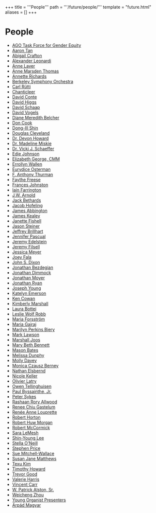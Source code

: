+++
title = '''People'''
path = '''/future/people/'''
template = "future.html"
aliases = []
+++

<h1>People</h1>

<ul>
<li><a href="/future/presenters/ago-task-force-for-gender-equity/">AGO Task Force for Gender Equity</a></li>
<li><a href="/future/performers/aaron-tan/">Aaron Tan</a></li>
<li><a href="/future/performers/abigail-crafton/">Abigail Crafton</a></li>
<li><a href="/future/performers/alexander-leonardi/">Alexander Leonardi</a></li>
<li><a href="/future/performers/anne-laver/">Anne Laver</a></li>
<li><a href="/future/presenters/anne-marsden-thomas/">Anne Marsden Thomas</a></li>
<li><a href="/future/performers/annette-richards/">Annette Richards</a></li>
<li><a href="/future/performers/berkeley-symphony-orchestra/">Berkeley Symphony Orchestra</a></li>
<li><a href="/future/composers/carl-rütti/">Carl Rütti</a></li>
<li><a href="/future/performers/chanticleer/">Chanticleer</a></li>
<li><a href="/future/composers/david-conte/">David Conte</a></li>
<li><a href="/future/performers/david-higgs/">David Higgs</a></li>
<li><a href="/future/presenters/david-schaap/">David Schaap</a></li>
<li><a href="/future/presenters/david-vogels/">David Vogels</a></li>
<li><a href="/future/performers/diane-meredith-belcher/">Diane Meredith Belcher</a></li>
<li><a href="/future/presenters/don-cook/">Don Cook</a></li>
<li><a href="/future/performers/dong-ill-shin/">Dong-Ill Shin</a></li>
<li><a href="/future/performers/douglas-cleveland/">Douglas Cleveland</a></li>
<li><a href="/future/presenters/dr-devon-howard/">Dr. Devon Howard</a></li>
<li><a href="/future/presenters/dr-madeline-miskie/">Dr. Madeline Miskie</a></li>
<li><a href="/future/presenters/dr-vicki-j-schaeffer/">Dr. Vicki J. Schaeffer</a></li>
<li><a href="/future/presenters/edie-johnson/">Edie Johnson</a></li>
<li><a href="/future/presenters/elizabeth-george-cmm/">Elizabeth George, CMM</a></li>
<li><a href="/future/composers/errollyn-wallen/">Errollyn Wallen</a></li>
<li><a href="/future/composers/eurydice-osterman/">Eurydice Osterman</a></li>
<li><a href="/future/presenters/f-anthony-thurman/">F. Anthony Thurman</a></li>
<li><a href="/future/performers/faythe-freese/">Faythe Freese</a></li>
<li><a href="/future/presenters/frances-johnston/">Frances Johnston</a></li>
<li><a href="/future/composers/iain-farrington/">Iain Farrington</a></li>
<li><a href="/future/presenters/j-w-arnold/">J.W. Arnold</a></li>
<li><a href="/future/presenters/jack-bethards/">Jack Bethards</a></li>
<li><a href="/future/presenters/jacob-hofeling/">Jacob Hofeling</a></li>
<li><a href="/future/presenters/james-abbington/">James Abbington</a></li>
<li><a href="/future/performers/james-kealey/">James Kealey</a></li>
<li><a href="/future/performers/janette-fishell/">Janette Fishell</a></li>
<li><a href="/future/presenters/jason-steiner/">Jason Steiner</a></li>
<li><a href="/future/presenters/jeffrey-brillhart/">Jeffrey Brillhart</a></li>
<li><a href="/future/performers/jennifer-pascual/">Jennifer Pascual</a></li>
<li><a href="/future/presenters/jeremy-edelstein/">Jeremy Edelstein</a></li>
<li><a href="/future/presenters/jeremy-filsell/">Jeremy Filsell</a></li>
<li><a href="/future/composers/jessica-meyer/">Jessica Meyer</a></li>
<li><a href="/future/performers/joey-fala/">Joey Fala</a></li>
<li><a href="/future/presenters/john-s-dixon/">John S. Dixon</a></li>
<li><a href="/future/presenters/jonathan-bezdegian/">Jonathan Bezdegian</a></li>
<li><a href="/future/performers/jonathan-dimmock/">Jonathan Dimmock</a></li>
<li><a href="/future/performers/jonathan-moyer/">Jonathan Moyer</a></li>
<li><a href="/future/presenters/jonathan-ryan/">Jonathan Ryan</a></li>
<li><a href="/future/people/joseph-young/">Joseph Young</a></li>
<li><a href="/future/presenters/katelyn-emerson/">Katelyn Emerson</a></li>
<li><a href="/future/performers/ken-cowan/">Ken Cowan</a></li>
<li><a href="/future/performers/kimberly-marshall/">Kimberly Marshall</a></li>
<li><a href="/future/presenters/laura-bottei/">Laura Bottei</a></li>
<li><a href="/future/presenters/leslie-wolf-robb/">Leslie Wolf Robb</a></li>
<li><a href="/future/presenters/maria-forsström/">Maria Forsström</a></li>
<li><a href="/future/presenters/maria-gajraj/">Maria Gajraj</a></li>
<li><a href="/future/presenters/marilyn-perkins-biery/">Marilyn Perkins Biery</a></li>
<li><a href="/future/presenters/mark-lawson/">Mark Lawson</a></li>
<li><a href="/future/performers/marshall-joos/">Marshall Joos</a></li>
<li><a href="/future/performers/mary-beth-bennett/">Mary Beth Bennett</a></li>
<li><a href="/future/composers/mason-bates/">Mason Bates</a></li>
<li><a href="/future/composers/melissa-dunphy/">Melissa Dunphy</a></li>
<li><a href="/future/presenters/molly-davey/">Molly Davey</a></li>
<li><a href="/future/performers/monica-czausz-berney/">Monica Czausz Berney</a></li>
<li><a href="/future/performers/nathan-elsbernd/">Nathan Elsbernd</a></li>
<li><a href="/future/performers/nicole-keller/">Nicole Keller</a></li>
<li><a href="/future/performers/olivier-latry/">Olivier Latry</a></li>
<li><a href="/future/performers/owen-tellinghuisen/">Owen Tellinghuisen</a></li>
<li><a href="/future/presenters/paul-byssainthe-jr/">Paul Byssainthe, Jr.</a></li>
<li><a href="/future/performers/peter-sykes/">Peter Sykes</a></li>
<li><a href="/future/performers/rashaan-rory-allwood/">Rashaan Rory Allwood</a></li>
<li><a href="/future/presenters/renee-chiu-gastelum/">Renee Chiu Gastelum</a></li>
<li><a href="/future/presenters/renée-anne-louprette/">Renée Anne Louprette</a></li>
<li><a href="/future/performers/robert-horton/">Robert Horton</a></li>
<li><a href="/future/presenters/robert-huw-morgan/">Robert Huw Morgan</a></li>
<li><a href="/future/presenters/robert-mccormick/">Robert McCormick</a></li>
<li><a href="/future/performers/sara-lemesh/">Sara LeMesh</a></li>
<li><a href="/future/performers/shin-young-lee/">Shin-Young Lee</a></li>
<li><a href="/future/presenters/stella-o-neill/">Stella O'Neill</a></li>
<li><a href="/future/performers/stephen-price/">Stephen Price</a></li>
<li><a href="/future/presenters/sue-mitchell-wallace/">Sue Mitchell-Wallace</a></li>
<li><a href="/future/presenters/susan-jane-matthews/">Susan Jane Matthews</a></li>
<li><a href="/future/composers/texu-kim/">Texu Kim</a></li>
<li><a href="/future/presenters/timothy-howard/">Timothy Howard</a></li>
<li><a href="/future/performers/trevor-good/">Trevor Good</a></li>
<li><a href="/future/presenters/valerie-harris/">Valerie Harris</a></li>
<li><a href="/future/presenters/vincent-carr/">Vincent Carr</a></li>
<li><a href="/future/performers/w-patrick-alston-sr/">W. Patrick Alston, Sr.</a></li>
<li><a href="/future/performers/weicheng-zhou/">Weicheng Zhou</a></li>
<li><a href="/future/presenters/young-organist-presenters/">Young Organist Presenters</a></li>
<li><a href="/future/presenters/árpád-magyar/">Árpád Magyar</a></li>
</ul>
